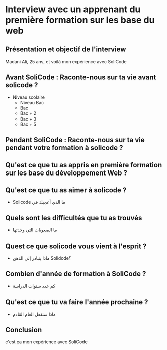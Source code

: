 # Interview avec un apprenant du première formation sur les base du web


## Présentation et objectif de l'interview

Madani Ali, 25 ans, et voilà mon expérience avec SoliCode

## Avant SoliCode  : Raconte-nous sur ta vie avant solicode ?

- Niveau scolaire 
  - Niveau Bac
  - Bac
  - Bac + 2 
  - Bac + 3
  - Bac + 5

## Pendant SoliCode : Raconte-nous sur ta vie pendant votre formation à  solicode ?


## Qu'est ce que tu as appris en première formation sur les base du développement Web ?


## Qu'est ce que tu as aimer à solicode ?

- Solicode ما الذي أعجبك في   

## Quels sont les difficultés que tu as trouvés
- ما الصعوبات التي وجدتها


## Quest ce que solicode vous vient à l'esprit ?

- ماذا يتبادر إلى الذهن Solidode؟


## Combien d'année de formation à SoliCode ?
- كم عدد سنوات الدراسة

## Qu'est ce que tu va faire l'année prochaine ?
- ماذا ستفعل العام القادم

## Conclusion

c'est ça mon expérience avec SoliCode